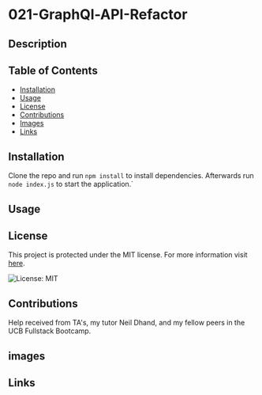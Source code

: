 # 021-GraphQl-API-Refactor

## Description
 
## Table of Contents

- [Installation](#installation)
- [Usage](#usage)
- [License](#license)
- [Contributions](#contributions)
- [Images](#images)
- [Links](#links)

## Installation

Clone the repo and run `npm install` to install dependencies. Afterwards run `node index.js` to start the application.`

## Usage


## License

This project is protected under the MIT license.
For more information visit [here](https://opensource.org/licenses/MIT).

![License: MIT](https://img.shields.io/badge/License-MIT-yellow.svg)

## Contributions

Help received from TA's, my tutor Neil Dhand, and my fellow peers in the UCB Fullstack Bootcamp.

## images


## Links
